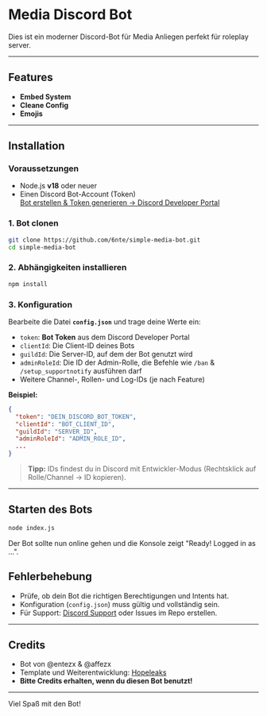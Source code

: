 # Media Discord Bot

Dies ist ein moderner Discord-Bot für Media Anliegen perfekt für roleplay server.

---

## Features

- **Embed System**
- **Cleane Config**
- **Emojis**

---

## Installation

### Voraussetzungen

- Node.js **v18** oder neuer
- Einen Discord Bot-Account (Token)  
  [Bot erstellen & Token generieren → Discord Developer Portal](https://discord.com/developers/applications)

### 1. Bot clonen

```bash
git clone https://github.com/6nte/simple-media-bot.git
cd simple-media-bot
```

### 2. Abhängigkeiten installieren

```bash
npm install
```

### 3. Konfiguration

Bearbeite die Datei **`config.json`** und trage deine Werte ein:

- `token`: **Bot Token** aus dem Discord Developer Portal
- `clientId`: Die Client-ID deines Bots
- `guildId`: Die Server-ID, auf dem der Bot genutzt wird
- `adminRoleId`: Die ID der Admin-Rolle, die Befehle wie `/ban` & `/setup_supportnotify` ausführen darf
- Weitere Channel-, Rollen- und Log-IDs (je nach Feature)

**Beispiel:**
```json
{
  "token": "DEIN_DISCORD_BOT_TOKEN",
  "clientId": "BOT_CLIENT_ID",
  "guildId": "SERVER_ID",
  "adminRoleId": "ADMIN_ROLE_ID",
  ...
}
```

> **Tipp:** IDs findest du in Discord mit Entwickler-Modus (Rechtsklick auf Rolle/Channel → ID kopieren).

---

## Starten des Bots

```bash
node index.js
```

Der Bot sollte nun online gehen und die Konsole zeigt "Ready! Logged in as ...".


## Fehlerbehebung

- Prüfe, ob dein Bot die richtigen Berechtigungen und Intents hat.
- Konfiguration (`config.json`) muss gültig und vollständig sein.
- Für Support: [Discord Support](https://discord.gg/hopeleakz) oder Issues im Repo erstellen.

---

## Credits

- Bot von @entezx & @affezx  
- Template und Weiterentwicklung: [Hopeleaks](https://discord.gg/hope-leaks)
- **Bitte Credits erhalten, wenn du diesen Bot benutzt!**

---

Viel Spaß mit den Bot!
